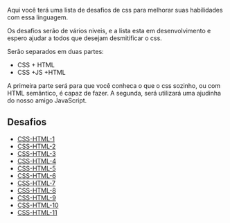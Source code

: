 Aqui você terá uma lista de desafios de css para melhorar suas habilidades com essa linguagem.

Os desafios serão de vários niveis, e a lista esta em desenvolvimento e espero ajudar a todos que desejam desmitificar o css.

Serão separados em duas partes:
- CSS + HTML
- CSS +JS +HTML

A primeira parte será para que você conheca o que o css sozinho, ou com HTML semântico, é capaz de fazer.
A segunda, será utilizará uma ajudinha do nosso amigo JavaScript.


## Desafios

- [CSS-HTML-1]()
- [CSS-HTML-2]()
- [CSS-HTML-3]()
- [CSS-HTML-4]()
- [CSS-HTML-5]()
- [CSS-HTML-6]()
- [CSS-HTML-7]()
- [CSS-HTML-8]()
- [CSS-HTML-9]()
- [CSS-HTML-10]()
- [CSS-HTML-11]()
